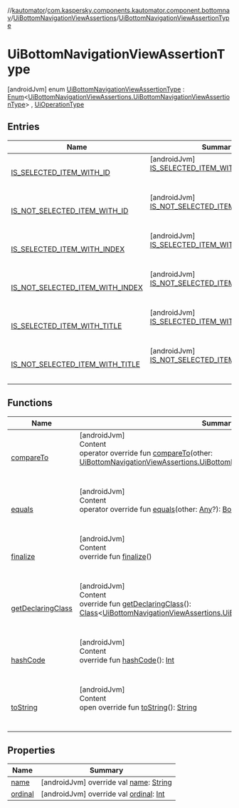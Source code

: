 //[kautomator](../../../index.md)/[com.kaspersky.components.kautomator.component.bottomnav](../../index.md)/[UiBottomNavigationViewAssertions](../index.md)/[UiBottomNavigationViewAssertionType](index.md)



# UiBottomNavigationViewAssertionType  
 [androidJvm] enum [UiBottomNavigationViewAssertionType](index.md) : [Enum](https://kotlinlang.org/api/latest/jvm/stdlib/kotlin/-enum/index.html)<[UiBottomNavigationViewAssertions.UiBottomNavigationViewAssertionType](index.md)> , [UiOperationType](../../../com.kaspersky.components.kautomator.intercept.operation/-ui-operation-type/index.md)   


## Entries  
  
|  Name|  Summary| 
|---|---|
| [IS_SELECTED_ITEM_WITH_ID](-i-s_-s-e-l-e-c-t-e-d_-i-t-e-m_-w-i-t-h_-i-d/index.md)|  [androidJvm] [IS_SELECTED_ITEM_WITH_ID](-i-s_-s-e-l-e-c-t-e-d_-i-t-e-m_-w-i-t-h_-i-d/index.md)()  <br>  <br>   <br>
| [IS_NOT_SELECTED_ITEM_WITH_ID](-i-s_-n-o-t_-s-e-l-e-c-t-e-d_-i-t-e-m_-w-i-t-h_-i-d/index.md)|  [androidJvm] [IS_NOT_SELECTED_ITEM_WITH_ID](-i-s_-n-o-t_-s-e-l-e-c-t-e-d_-i-t-e-m_-w-i-t-h_-i-d/index.md)()  <br>  <br>   <br>
| [IS_SELECTED_ITEM_WITH_INDEX](-i-s_-s-e-l-e-c-t-e-d_-i-t-e-m_-w-i-t-h_-i-n-d-e-x/index.md)|  [androidJvm] [IS_SELECTED_ITEM_WITH_INDEX](-i-s_-s-e-l-e-c-t-e-d_-i-t-e-m_-w-i-t-h_-i-n-d-e-x/index.md)()  <br>  <br>   <br>
| [IS_NOT_SELECTED_ITEM_WITH_INDEX](-i-s_-n-o-t_-s-e-l-e-c-t-e-d_-i-t-e-m_-w-i-t-h_-i-n-d-e-x/index.md)|  [androidJvm] [IS_NOT_SELECTED_ITEM_WITH_INDEX](-i-s_-n-o-t_-s-e-l-e-c-t-e-d_-i-t-e-m_-w-i-t-h_-i-n-d-e-x/index.md)()  <br>  <br>   <br>
| [IS_SELECTED_ITEM_WITH_TITLE](-i-s_-s-e-l-e-c-t-e-d_-i-t-e-m_-w-i-t-h_-t-i-t-l-e/index.md)|  [androidJvm] [IS_SELECTED_ITEM_WITH_TITLE](-i-s_-s-e-l-e-c-t-e-d_-i-t-e-m_-w-i-t-h_-t-i-t-l-e/index.md)()  <br>  <br>   <br>
| [IS_NOT_SELECTED_ITEM_WITH_TITLE](-i-s_-n-o-t_-s-e-l-e-c-t-e-d_-i-t-e-m_-w-i-t-h_-t-i-t-l-e/index.md)|  [androidJvm] [IS_NOT_SELECTED_ITEM_WITH_TITLE](-i-s_-n-o-t_-s-e-l-e-c-t-e-d_-i-t-e-m_-w-i-t-h_-t-i-t-l-e/index.md)()  <br>  <br>   <br>


## Functions  
  
|  Name|  Summary| 
|---|---|
| [compareTo](https://kotlinlang.org/api/latest/jvm/stdlib/kotlin/-enum/compare-to.html)| [androidJvm]  <br>Content  <br>operator override fun [compareTo](https://kotlinlang.org/api/latest/jvm/stdlib/kotlin/-enum/compare-to.html)(other: [UiBottomNavigationViewAssertions.UiBottomNavigationViewAssertionType](index.md)): [Int](https://kotlinlang.org/api/latest/jvm/stdlib/kotlin/-int/index.html)  <br><br><br>
| [equals](https://kotlinlang.org/api/latest/jvm/stdlib/kotlin/-enum/equals.html)| [androidJvm]  <br>Content  <br>operator override fun [equals](https://kotlinlang.org/api/latest/jvm/stdlib/kotlin/-enum/equals.html)(other: [Any](https://kotlinlang.org/api/latest/jvm/stdlib/kotlin/-any/index.html)?): [Boolean](https://kotlinlang.org/api/latest/jvm/stdlib/kotlin/-boolean/index.html)  <br><br><br>
| [finalize](https://kotlinlang.org/api/latest/jvm/stdlib/kotlin/-enum/finalize.html)| [androidJvm]  <br>Content  <br>override fun [finalize](https://kotlinlang.org/api/latest/jvm/stdlib/kotlin/-enum/finalize.html)()  <br><br><br>
| [getDeclaringClass](https://kotlinlang.org/api/latest/jvm/stdlib/kotlin/-enum/get-declaring-class.html)| [androidJvm]  <br>Content  <br>override fun [getDeclaringClass](https://kotlinlang.org/api/latest/jvm/stdlib/kotlin/-enum/get-declaring-class.html)(): [Class](https://docs.oracle.com/javase/8/docs/api/java/lang/Class.html)<[UiBottomNavigationViewAssertions.UiBottomNavigationViewAssertionType](index.md)>  <br><br><br>
| [hashCode](https://kotlinlang.org/api/latest/jvm/stdlib/kotlin/-enum/hash-code.html)| [androidJvm]  <br>Content  <br>override fun [hashCode](https://kotlinlang.org/api/latest/jvm/stdlib/kotlin/-enum/hash-code.html)(): [Int](https://kotlinlang.org/api/latest/jvm/stdlib/kotlin/-int/index.html)  <br><br><br>
| [toString](https://kotlinlang.org/api/latest/jvm/stdlib/kotlin/-enum/to-string.html)| [androidJvm]  <br>Content  <br>open override fun [toString](https://kotlinlang.org/api/latest/jvm/stdlib/kotlin/-enum/to-string.html)(): [String](https://kotlinlang.org/api/latest/jvm/stdlib/kotlin/-string/index.html)  <br><br><br>


## Properties  
  
|  Name|  Summary| 
|---|---|
| [name](index.md#com.kaspersky.components.kautomator.component.bottomnav/UiBottomNavigationViewAssertions.UiBottomNavigationViewAssertionType/name/#/PointingToDeclaration/)|  [androidJvm] override val [name](index.md#com.kaspersky.components.kautomator.component.bottomnav/UiBottomNavigationViewAssertions.UiBottomNavigationViewAssertionType/name/#/PointingToDeclaration/): [String](https://kotlinlang.org/api/latest/jvm/stdlib/kotlin/-string/index.html)   <br>
| [ordinal](index.md#com.kaspersky.components.kautomator.component.bottomnav/UiBottomNavigationViewAssertions.UiBottomNavigationViewAssertionType/ordinal/#/PointingToDeclaration/)|  [androidJvm] override val [ordinal](index.md#com.kaspersky.components.kautomator.component.bottomnav/UiBottomNavigationViewAssertions.UiBottomNavigationViewAssertionType/ordinal/#/PointingToDeclaration/): [Int](https://kotlinlang.org/api/latest/jvm/stdlib/kotlin/-int/index.html)   <br>


